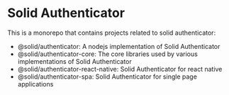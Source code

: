 # Solid Authenticator

This is a monorepo that contains projects related to solid authenticator:

 - @solid/authenticator: A nodejs implementation of Solid Authenticator
 - @solid/authenticator-core: The core libraries used by various implementations of Solid Authenticator
 - @solid/authenticator-react-native: Solid Authenticator for react native
 - @solid/authenticator-spa: Solid Authenticator for single page applications